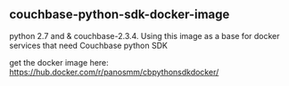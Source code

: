 ## couchbase-python-sdk-docker-image
python 2.7 and &amp; couchbase-2.3.4. Using this image as a base for docker services that need Couchbase python SDK

get the docker image here:
https://hub.docker.com/r/panosmm/cbpythonsdkdocker/
